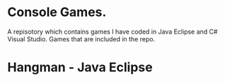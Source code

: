 # Console Games.

A repisotory which contains games I have coded in Java Eclipse and C# Visual Studio.
Games that are included in the repo.
# Hangman - Java Eclipse
